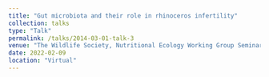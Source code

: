 ```yaml
---
title: "Gut microbiota and their role in rhinoceros infertility"
collection: talks
type: "Talk"
permalink: /talks/2014-03-01-talk-3
venue: "The Wildlife Society, Nutritional Ecology Working Group Seminar Series"
date: 2022-02-09
location: "Virtual"
---
```

